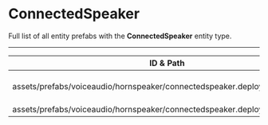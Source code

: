 # ConnectedSpeaker
Full list of all <Badge type="warning" text="2"/> entity prefabs with the **ConnectedSpeaker** entity type.

---
| ID & Path |
| --- |
| <a href="#350348582"><Badge id="350348582" type="tip" text="#"/></a> <Badge type="tip" text="350348582"/> <br> assets/prefabs/voiceaudio/hornspeaker/connectedspeaker.deployed.prefab |
| <a href="#3946294029"><Badge id="3946294029" type="tip" text="#"/></a> <Badge type="tip" text="3946294029"/> <br> assets/prefabs/voiceaudio/hornspeaker/connectedspeaker.deployed.static.prefab |
